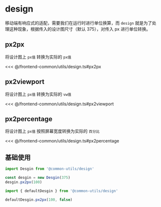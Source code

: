 # design

移动端有响应式的适配，需要我们在运行时进行单位换算，而 `design` 就是为了处理这种现象，根据传入的设计图尺寸（默认 375），对传入 px 进行单位转换。

## px2px

将设计图上 `px值` 转换为实际的 `px值`

<<< @/frontend-common/utils/design.ts#px2px

## px2viewport

将设计图上 `px值` 转换为实际的 `vw值`

<<< @/frontend-common/utils/design.ts#px2viewport

## px2percentage

将设计图上 `px值` 按照屏幕宽度转换为实际的 `百分比`

<<< @/frontend-common/utils/design.ts#px2percentage

## 基础使用

```ts
import Desgin from '@common-utils/design'

const desgin = new Desgin(375)
desgin.px2px(100)
```

```ts
import { defaultDesgin } from '@common-utils/design'

defaultDesgin.px2px(100, false)
```
